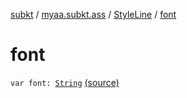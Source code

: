 [subkt](../../index.md) / [myaa.subkt.ass](../index.md) / [StyleLine](index.md) / [font](./font.md)

# font

`var font: `[`String`](https://kotlinlang.org/api/latest/jvm/stdlib/kotlin/-string/index.html) [(source)](https://github.com/Myaamori/SubKt/blob/0.1.7/src/main/kotlin/myaa/subkt/ass/parser.kt#L532)